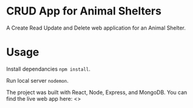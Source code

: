 # CRUD App for Animal Shelters
A Create Read Update and Delete web application for an Animal Shelter.

# Usage

Install dependancies `npm install`.

Run local server `nodemon`.


The project was built with React, Node, Express, and MongoDB. You can find the live web app here: <<insert heroku link>>
